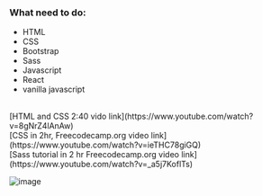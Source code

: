 ### What need to do:
- HTML
- CSS
- Bootstrap
- Sass
- Javascript
- React
- vanilla javascript

<br>
[HTML and CSS 2:40 vido link](https://www.youtube.com/watch?v=8gNrZ4lAnAw)<br>
[CSS in 2hr, Freecodecamp.org video link](https://www.youtube.com/watch?v=ieTHC78giGQ)<br>
[Sass tutorial in 2 hr Freecodecamp.org video link](https://www.youtube.com/watch?v=_a5j7KoflTs)<br>


![image](https://s3.amazonaws.com/media.skillcrush.com/skillcrush/wp-content/uploads/2017/03/FrontEndDev_Infographic.jpg)
